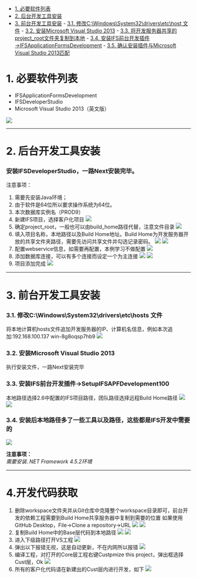   
  
  
- [1. 必要软件列表](#1-必要软件列表 )
- [2. 后台开发工具安装](#2-后台开发工具安装 )
- [3. 前台开发工具安装](#3-前台开发工具安装 )
        - [3.1. 修改C:\Windows\System32\drivers\etc\host 文件](#31-修改c/windows/system32/drivers/etc/host-文件 )
        - [3.2. 安装Microsoft Visual Studio 2013](#32-安装microsoft-visual-studio-2013 )
        - [3.3. 将开发服务器共享的project_root文件夹复制到本地](#33-将开发服务器共享的project_root文件夹复制到本地 )
        - [3.4. 安装IFS前台开发插件→IFSApplicationFormsDevelopment](#34-安装ifs前台开发插件→ifsapplicationformsdevelopment )
        - [3.5. 确认安装插件与Microsoft Visual Studio 2013匹配](#35-确认安装插件与microsoft-visual-studio-2013匹配 )
  
  
  
# 1. 必要软件列表
  
* IFSApplicationFormsDevelopment
* IFSDeveloperStudio
* Microsoft Visual Studio 2013（英文版）
  
![](assets/image/1.png )
  
****
# 2. 后台开发工具安装
  
### 安装IFSDeveloperStudio，一路Next安装完毕。
注意事项：
1. 需要先安装Java环境；
2. 由于软件是64位所以要求操作系统为64位。
3. 本次数据库实例名（PROD9）
4. 新建IFS项目，选择客户化项目
![](assets/image/huanjing-01.png )
5. 确定project_root，一般也可以由build_home路径代替，注意文件目录
![](assets/image/huanjing-02.png )
6. 填入项目名称，本地路径以及Build Home地址。Build Home为开发服务器开放的共享文件夹路径，需要先访问共享文件并勾选记录密码。
![](assets/image/huanjing-03.png )
![](assets/image/huanjing-04.png )
7. 配置webservice信息，如需要再配置，本例学习不做配置
![](assets/image/huanjing-05.png )
8. 添加数据库连接，可以有多个连接而设定一个为主连接
![](assets/image/huanjing-06.png )
![](assets/image/huanjing-07.png )
9. 项目添加完成
![](assets/image/huanjing-08.png )

****
# 3. 前台开发工具安装
  
### 3.1. 修改C:\Windows\System32\drivers\etc\hosts 文件
  
将本地计算机hosts文件追加开发服务器的IP、计算机名信息，例如本次追加:192.168.100.137  win-8g8oqsp7hb9
![](assets/image/4.png )
  
### 3.2. 安装Microsoft Visual Studio 2013
  
执行安装文件，一路Next安装完毕
  
### 3.3. 安装IFS前台开发插件→SetupIFSAPFDevelopment100
本地路径选择2.6中配置的IFS项目路径，团队路径选择远程Build Home路径
![](assets/image/huanjing-09.png )
![](assets/image/huanjing-10.png )

### 3.4. 安装后本地路径多了一些工具以及路径，这些都是IFS开发中需要的
![](assets/image/huanjing-11.png )

**注意事项：**<br />
*需要安装``.``NET Framework 4.5.2环境*
  
****
  
# 4.开发代码获取
1. 删除workspace文件夹并从Git仓库中克隆整个workspace目录即可，前台开发的依赖工程需要到Build Home共享服务器中复制到需要的位置
如果使用GitHub Desktop，File->Clone a repository->URL
![](assets/image/huanjing-12.png )
![](assets/image/huanjing-13.png )
2. 复制Build Home中的Base层代码到本地路径
![](assets/image/huanjing-14.png )
![](assets/image/huanjing-15.png )
3. 进入下级路径打开VS工程
![](assets/image/huanjing-16.png )
4. 弹出以下报错无视，这是自动更新，不在内网所以报错
![](assets/image/huanjing-17.png )
5. 编译工程，对打开的Core层工程右键Custpmize this project，弹出框选择Cust层，Ok
![](assets/image/huanjing-18.png )
6. 所有的客户化代码请在新建出的Cust层内进行开发，如下
![](assets/image/huanjing-19.png )